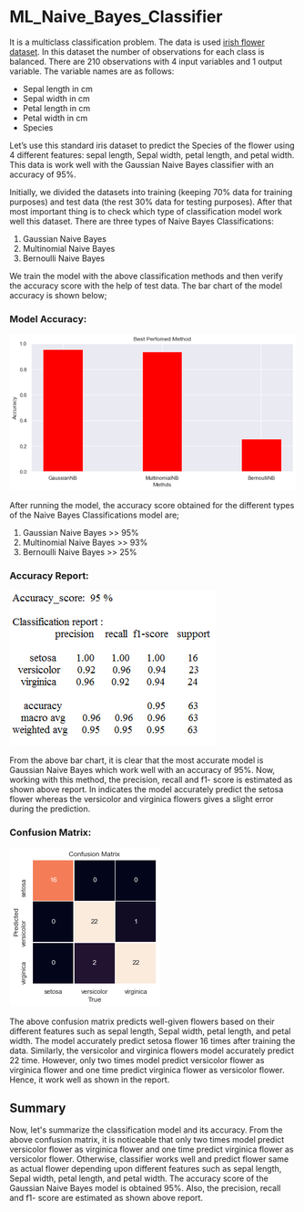 # ML_Naive_Bayes_Classifier

It is a multiclass classification problem. The data is used <a href="https://github.com/Krishnkumar542/ML_Naive_Bayes_Classifier/blob/main/iris_flower_dataset.csv">irish flower dataset</a>. In this dataset the number of observations for each class is balanced. There are 210 observations with 4 input variables and 1 output variable. The variable names are as follows:

- Sepal length in cm
- Sepal width in cm
- Petal length in cm
- Petal width in cm
- Species

Let’s use this standard iris dataset to predict the Species of the flower using 4 different features: sepal length, Sepal width, petal length, and petal width. This data is work well with the Gaussian Naive Bayes classifier with an accuracy of 95%.

Initially, we divided the datasets into training (keeping 70% data for training purposes) and test data (the rest 30% data for testing purposes). After that most important thing is to check which type of classification model work well this dataset. There are three types of Naive Bayes Classifications:
1. Gaussian Naive Bayes
2. Multinomial Naive Bayes
3. Bernoulli Naive Bayes

We train the model with the above classification methods and then verify the accuracy score with the help of test data. The bar chart of the model accuracy is shown below;

### Model Accuracy:

![Model Accuracy](https://github.com/Krishnkumar542/ML_Naive_Bayes_Classifier/blob/main/Accuracy.png)

After running the model, the accuracy score obtained for the different types of the Naive Bayes Classifications model are;
1. Gaussian Naive Bayes >> 95%
2. Multinomial Naive Bayes >> 93%
3. Bernoulli Naive Bayes >> 25%

### Accuracy Report:

![Accuracy Report](https://github.com/Krishnkumar542/ML_Naive_Bayes_Classifier/blob/main/Accuracy_report.png)

From the above bar chart, it is clear that the most accurate model is Gaussian Naive Bayes which work well with an accuracy of 95%. Now, working with this method, the precision, recall and f1- score is estimated as shown above report. In indicates the model accurately predict the setosa flower whereas the versicolor and virginica flowers gives a slight error during the prediction.

### Confusion Matrix:

![Confusion Matrix](https://github.com/Krishnkumar542/ML_Naive_Bayes_Classifier/blob/main/CM.png)

The above confusion matrix predicts well-given flowers based on their different features such as sepal length, Sepal width, petal length, and petal width. The model accurately predict setosa flower 16 times after training the data. Similarly, the versicolor and virginica flowers model accurately predict 22 time. However, only two times model predict versicolor flower as virginica flower and one time predict virginica flower as versicolor flower. Hence, it work well as shown in the report.

## Summary
Now, let's summarize the classification model and its accuracy. From the above confusion matrix, it is noticeable that only two times model predict versicolor flower as virginica flower and one time predict virginica flower as versicolor flower. Otherwise, classifier works well and predict flower same as actual flower depending upon different features such as sepal length, Sepal width, petal length, and petal width. The accuracy score of the Gaussian Naive Bayes model is obtained 95%. Also, the precision, recall and f1- score are estimated as shown above report.
